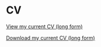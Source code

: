# CV
[View my current CV (long form)](https://github.com/dvalters/CV/blob/master/DAV_sept17_long.pdf)

[Download my current CV (long form)](https://github.com/dvalters/CV/raw/master/DAV_sept17_long.pdf)
